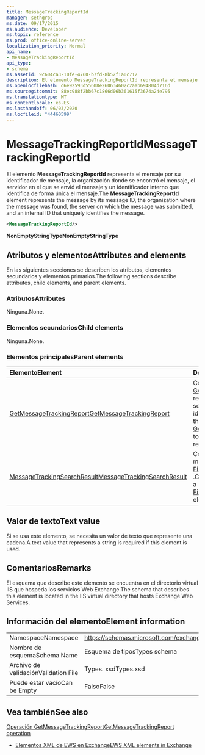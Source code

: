 ```yaml
---
title: MessageTrackingReportId
manager: sethgros
ms.date: 09/17/2015
ms.audience: Developer
ms.topic: reference
ms.prod: office-online-server
localization_priority: Normal
api_name:
- MessageTrackingReportId
api_type:
- schema
ms.assetid: 9c604ca3-10fe-4760-b7fd-8b52f1a0c712
description: El elemento MessageTrackingReportId representa el mensaje por su identificador de mensaje, la organización donde se encontró el mensaje, el servidor en el que se envió el mensaje y un identificador interno que identifica de forma única el mensaje.
ms.openlocfilehash: d6e92593d55608e260634602c2aab694804d716d
ms.sourcegitcommit: 88ec988f2bb67c1866d06b361615f3674a24e795
ms.translationtype: MT
ms.contentlocale: es-ES
ms.lasthandoff: 06/03/2020
ms.locfileid: "44460599"
---
```

# <a name="messagetrackingreportid"></a><span data-ttu-id="fa603-103">MessageTrackingReportId</span><span class="sxs-lookup"><span data-stu-id="fa603-103">MessageTrackingReportId</span></span>

<span data-ttu-id="fa603-104">El elemento **MessageTrackingReportId** representa el mensaje por su identificador de mensaje, la organización donde se encontró el mensaje, el servidor en el que se envió el mensaje y un identificador interno que identifica de forma única el mensaje.</span><span class="sxs-lookup"><span data-stu-id="fa603-104">The **MessageTrackingReportId** element represents the message by its message ID, the organization where the message was found, the server on which the message was submitted, and an internal ID that uniquely identifies the message.</span></span> 
  
```XML
<MessageTrackingReportId/>
```

 <span data-ttu-id="fa603-105">**NonEmptyStringType**</span><span class="sxs-lookup"><span data-stu-id="fa603-105">**NonEmptyStringType**</span></span>
## <a name="attributes-and-elements"></a><span data-ttu-id="fa603-106">Atributos y elementos</span><span class="sxs-lookup"><span data-stu-id="fa603-106">Attributes and elements</span></span>

<span data-ttu-id="fa603-107">En las siguientes secciones se describen los atributos, elementos secundarios y elementos primarios.</span><span class="sxs-lookup"><span data-stu-id="fa603-107">The following sections describe attributes, child elements, and parent elements.</span></span>
  
### <a name="attributes"></a><span data-ttu-id="fa603-108">Atributos</span><span class="sxs-lookup"><span data-stu-id="fa603-108">Attributes</span></span>

<span data-ttu-id="fa603-109">Ninguna.</span><span class="sxs-lookup"><span data-stu-id="fa603-109">None.</span></span>
  
### <a name="child-elements"></a><span data-ttu-id="fa603-110">Elementos secundarios</span><span class="sxs-lookup"><span data-stu-id="fa603-110">Child elements</span></span>

<span data-ttu-id="fa603-111">Ninguna.</span><span class="sxs-lookup"><span data-stu-id="fa603-111">None.</span></span>
  
### <a name="parent-elements"></a><span data-ttu-id="fa603-112">Elementos principales</span><span class="sxs-lookup"><span data-stu-id="fa603-112">Parent elements</span></span>

|<span data-ttu-id="fa603-113">**Elemento**</span><span class="sxs-lookup"><span data-stu-id="fa603-113">**Element**</span></span>|<span data-ttu-id="fa603-114">**Descripción**</span><span class="sxs-lookup"><span data-stu-id="fa603-114">**Description**</span></span>|
|:-----|:-----|
|[<span data-ttu-id="fa603-115">GetMessageTrackingReport</span><span class="sxs-lookup"><span data-stu-id="fa603-115">GetMessageTrackingReport</span></span>](getmessagetrackingreport.md) <br/> |<span data-ttu-id="fa603-116">Contiene la solicitud de la [operación GetMessageTrackingReport](getmessagetrackingreport-operation.md) para recuperar el informe completo de seguimiento de mensajes del identificador especificado.</span><span class="sxs-lookup"><span data-stu-id="fa603-116">Contains the request for the [GetMessageTrackingReport operation](getmessagetrackingreport-operation.md) to retrieve the full message tracking report for the specified ID.</span></span>  <br/> |
|[<span data-ttu-id="fa603-117">MessageTrackingSearchResult</span><span class="sxs-lookup"><span data-stu-id="fa603-117">MessageTrackingSearchResult</span></span>](messagetrackingsearchresult.md) <br/> |<span data-ttu-id="fa603-118">Contiene un único resultado de mensaje para un elemento [FindMessageTrackingReportResponse](findmessagetrackingreportresponse.md) .</span><span class="sxs-lookup"><span data-stu-id="fa603-118">Contains a single message result for a [FindMessageTrackingReportResponse](findmessagetrackingreportresponse.md) element.</span></span>  <br/> |
   
## <a name="text-value"></a><span data-ttu-id="fa603-119">Valor de texto</span><span class="sxs-lookup"><span data-stu-id="fa603-119">Text value</span></span>

<span data-ttu-id="fa603-120">Si se usa este elemento, se necesita un valor de texto que represente una cadena.</span><span class="sxs-lookup"><span data-stu-id="fa603-120">A text value that represents a string is required if this element is used.</span></span>
  
## <a name="remarks"></a><span data-ttu-id="fa603-121">Comentarios</span><span class="sxs-lookup"><span data-stu-id="fa603-121">Remarks</span></span>

<span data-ttu-id="fa603-122">El esquema que describe este elemento se encuentra en el directorio virtual IIS que hospeda los servicios Web Exchange.</span><span class="sxs-lookup"><span data-stu-id="fa603-122">The schema that describes this element is located in the IIS virtual directory that hosts Exchange Web Services.</span></span>
  
## <a name="element-information"></a><span data-ttu-id="fa603-123">Información del elemento</span><span class="sxs-lookup"><span data-stu-id="fa603-123">Element information</span></span>

|||
|:-----|:-----|
|<span data-ttu-id="fa603-124">Namespace</span><span class="sxs-lookup"><span data-stu-id="fa603-124">Namespace</span></span>  <br/> |https://schemas.microsoft.com/exchange/services/2006/types  <br/> |
|<span data-ttu-id="fa603-125">Nombre de esquema</span><span class="sxs-lookup"><span data-stu-id="fa603-125">Schema Name</span></span>  <br/> |<span data-ttu-id="fa603-126">Esquema de tipos</span><span class="sxs-lookup"><span data-stu-id="fa603-126">Types schema</span></span>  <br/> |
|<span data-ttu-id="fa603-127">Archivo de validación</span><span class="sxs-lookup"><span data-stu-id="fa603-127">Validation File</span></span>  <br/> |<span data-ttu-id="fa603-128">Types. xsd</span><span class="sxs-lookup"><span data-stu-id="fa603-128">Types.xsd</span></span>  <br/> |
|<span data-ttu-id="fa603-129">Puede estar vacío</span><span class="sxs-lookup"><span data-stu-id="fa603-129">Can be Empty</span></span>  <br/> |<span data-ttu-id="fa603-130">Falso</span><span class="sxs-lookup"><span data-stu-id="fa603-130">False</span></span>  <br/> |
   
## <a name="see-also"></a><span data-ttu-id="fa603-131">Vea también</span><span class="sxs-lookup"><span data-stu-id="fa603-131">See also</span></span>



[<span data-ttu-id="fa603-132">Operación GetMessageTrackingReport</span><span class="sxs-lookup"><span data-stu-id="fa603-132">GetMessageTrackingReport operation</span></span>](getmessagetrackingreport-operation.md)


- [<span data-ttu-id="fa603-133">Elementos XML de EWS en Exchange</span><span class="sxs-lookup"><span data-stu-id="fa603-133">EWS XML elements in Exchange</span></span>](ews-xml-elements-in-exchange.md)

